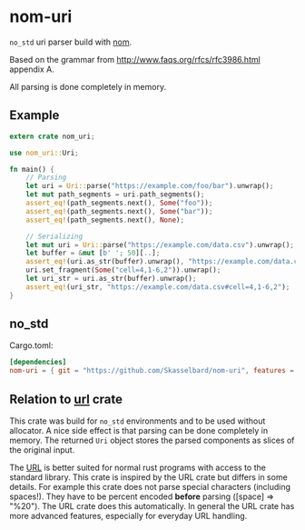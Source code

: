 # nom-uri
``no_std`` uri parser build with [nom](https://crates.io/crates/nom).

Based on the grammar from http://www.faqs.org/rfcs/rfc3986.html appendix A.

All parsing is done completely in memory.

## Example 
```rust
extern crate nom_uri;

use nom_uri::Uri;

fn main() {
    // Parsing
    let uri = Uri::parse("https://example.com/foo/bar").unwrap();
    let mut path_segments = uri.path_segments();
    assert_eq!(path_segments.next(), Some("foo"));
    assert_eq!(path_segments.next(), Some("bar"));
    assert_eq!(path_segments.next(), None);

    // Serializing
    let mut uri = Uri::parse("https://example.com/data.csv").unwrap();
    let buffer = &mut [b' '; 50][..];
    assert_eq!(uri.as_str(buffer).unwrap(), "https://example.com/data.csv");
    uri.set_fragment(Some("cell=4,1-6,2")).unwrap();
    let uri_str = uri.as_str(buffer).unwrap();
    assert_eq!(uri_str, "https://example.com/data.csv#cell=4,1-6,2");
}
```

## no_std

Cargo.toml:
```toml
[dependencies]
nom-uri = { git = "https://github.com/Skasselbard/nom-uri", features = ["no_std"]}
```
## Relation to [url](https://crates.io/crates/url) crate
This crate was build for ``no_std`` environments and to be used without allocator. A nice side effect is that parsing can be done completely in memory. The returned ``Uri`` object stores the parsed components as slices of the original input.

The [URL](https://crates.io/crates/url) is better suited for normal rust programs with access to the standard library. This crate is inspired by the URL crate but differs in some details.
For example this crate does not parse special characters (including spaces!). They have to be percent encoded **before** parsing ([space] => "%20"). The URL crate does this automatically.
In general the URL crate has more advanced features, especially for everyday URL handling.